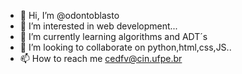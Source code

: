 - 👋 Hi, I’m @odontoblasto
- 👀 I’m interested in web development...
- 🌱 I’m currently learning  algorithms and ADT´s
- 💞️ I’m looking to collaborate on python,html,css,JS..
- 📫 How to reach me cedfv@cin.ufpe.br

<!---
odontoblasto/odontoblasto is a ✨ special ✨ repository because its `README.md` (this file) appears on your GitHub profile.
You can click the Preview link to take a look at your changes.
--->
